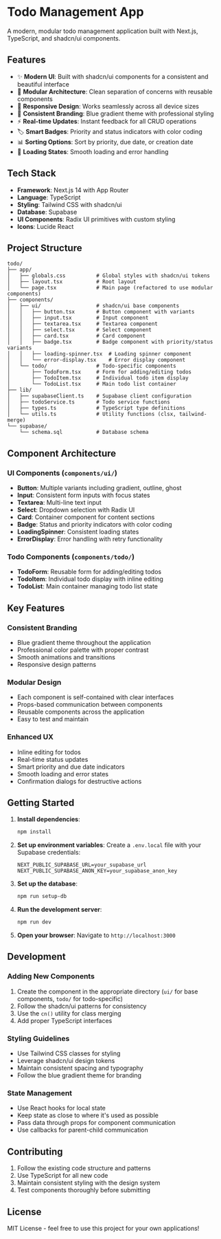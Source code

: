 # Todo Management App

A modern, modular todo management application built with Next.js, TypeScript, and shadcn/ui components.

## Features

- ✨ **Modern UI**: Built with shadcn/ui components for a consistent and beautiful interface
- 🧩 **Modular Architecture**: Clean separation of concerns with reusable components
- 📱 **Responsive Design**: Works seamlessly across all device sizes
- 🎨 **Consistent Branding**: Blue gradient theme with professional styling
- ⚡ **Real-time Updates**: Instant feedback for all CRUD operations
- 🏷️ **Smart Badges**: Priority and status indicators with color coding
- 📊 **Sorting Options**: Sort by priority, due date, or creation date
- 🔄 **Loading States**: Smooth loading and error handling

## Tech Stack

- **Framework**: Next.js 14 with App Router
- **Language**: TypeScript
- **Styling**: Tailwind CSS with shadcn/ui
- **Database**: Supabase
- **UI Components**: Radix UI primitives with custom styling
- **Icons**: Lucide React

## Project Structure

```
todo/
├── app/
│   ├── globals.css          # Global styles with shadcn/ui tokens
│   ├── layout.tsx           # Root layout
│   └── page.tsx             # Main page (refactored to use modular components)
├── components/
│   ├── ui/                  # shadcn/ui base components
│   │   ├── button.tsx       # Button component with variants
│   │   ├── input.tsx        # Input component
│   │   ├── textarea.tsx     # Textarea component
│   │   ├── select.tsx       # Select component
│   │   ├── card.tsx         # Card component
│   │   ├── badge.tsx        # Badge component with priority/status variants
│   │   ├── loading-spinner.tsx  # Loading spinner component
│   │   └── error-display.tsx    # Error display component
│   └── todo/                # Todo-specific components
│       ├── TodoForm.tsx     # Form for adding/editing todos
│       ├── TodoItem.tsx     # Individual todo item display
│       └── TodoList.tsx     # Main todo list container
├── lib/
│   ├── supabaseClient.ts    # Supabase client configuration
│   ├── todoService.ts       # Todo service functions
│   ├── types.ts             # TypeScript type definitions
│   └── utils.ts             # Utility functions (clsx, tailwind-merge)
└── supabase/
    └── schema.sql           # Database schema
```

## Component Architecture

### UI Components (`components/ui/`)
- **Button**: Multiple variants including gradient, outline, ghost
- **Input**: Consistent form inputs with focus states
- **Textarea**: Multi-line text input
- **Select**: Dropdown selection with Radix UI
- **Card**: Container component for content sections
- **Badge**: Status and priority indicators with color coding
- **LoadingSpinner**: Consistent loading states
- **ErrorDisplay**: Error handling with retry functionality

### Todo Components (`components/todo/`)
- **TodoForm**: Reusable form for adding/editing todos
- **TodoItem**: Individual todo display with inline editing
- **TodoList**: Main container managing todo list state

## Key Features

### Consistent Branding
- Blue gradient theme throughout the application
- Professional color palette with proper contrast
- Smooth animations and transitions
- Responsive design patterns

### Modular Design
- Each component is self-contained with clear interfaces
- Props-based communication between components
- Reusable components across the application
- Easy to test and maintain

### Enhanced UX
- Inline editing for todos
- Real-time status updates
- Smart priority and due date indicators
- Smooth loading and error states
- Confirmation dialogs for destructive actions

## Getting Started

1. **Install dependencies**:
   ```bash
   npm install
   ```

2. **Set up environment variables**:
   Create a `.env.local` file with your Supabase credentials:
   ```
   NEXT_PUBLIC_SUPABASE_URL=your_supabase_url
   NEXT_PUBLIC_SUPABASE_ANON_KEY=your_supabase_anon_key
   ```

3. **Set up the database**:
   ```bash
   npm run setup-db
   ```

4. **Run the development server**:
   ```bash
   npm run dev
   ```

5. **Open your browser**:
   Navigate to `http://localhost:3000`

## Development

### Adding New Components
1. Create the component in the appropriate directory (`ui/` for base components, `todo/` for todo-specific)
2. Follow the shadcn/ui patterns for consistency
3. Use the `cn()` utility for class merging
4. Add proper TypeScript interfaces

### Styling Guidelines
- Use Tailwind CSS classes for styling
- Leverage shadcn/ui design tokens
- Maintain consistent spacing and typography
- Follow the blue gradient theme for branding

### State Management
- Use React hooks for local state
- Keep state as close to where it's used as possible
- Pass data through props for component communication
- Use callbacks for parent-child communication

## Contributing

1. Follow the existing code structure and patterns
2. Use TypeScript for all new code
3. Maintain consistent styling with the design system
4. Test components thoroughly before submitting

## License

MIT License - feel free to use this project for your own applications!

